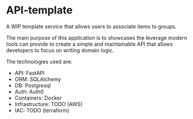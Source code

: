 # API-template

A WIP template service that allows users to associate items to groups.

The main purpose of this application is to showcases the leverage modern tools can provide to create a simple and maintainable API that allows developers to focus on writing domain logic.

The technologies used are:
- API: FastAPI
- ORM: SQLAlchemy
- DB: Postgresql
- Auth: Auth0
- Containers: Docker
- Infrastructure: TODO (AWS)
- IAC: TODO (terraform)
